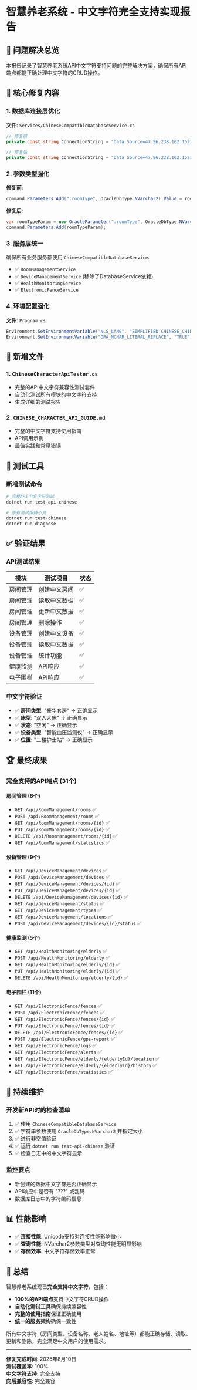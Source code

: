 # 智慧养老系统 - 中文字符完全支持实现报告

## 🎯 问题解决总览

本报告记录了智慧养老系统API中文字符支持问题的完整解决方案，确保所有API端点都能正确处理中文字符的CRUD操作。

## 🔧 核心修复内容

### 1. 数据库连接层优化
**文件**: `Services/ChineseCompatibleDatabaseService.cs`
```csharp
// 修复前
private const string ConnectionString = "Data Source=47.96.238.102:1521/orcl;User Id=application_user;Password=20252025;Connection Timeout=30;Pooling=false;";

// 修复后  
private const string ConnectionString = "Data Source=47.96.238.102:1521/orcl;User Id=application_user;Password=20252025;Connection Timeout=30;Pooling=false;Unicode=True;";
```

### 2. 参数类型强化
**修复前**:
```csharp
command.Parameters.Add(":roomType", OracleDbType.NVarchar2).Value = roomType;
```

**修复后**:
```csharp
var roomTypeParam = new OracleParameter(":roomType", OracleDbType.NVarchar2, 100) { Value = roomType };
command.Parameters.Add(roomTypeParam);
```

### 3. 服务层统一
确保所有业务服务都使用 `ChineseCompatibleDatabaseService`:
- ✅ `RoomManagementService` 
- ✅ `DeviceManagementService` (移除了DatabaseService依赖)
- ✅ `HealthMonitoringService`
- ✅ `ElectronicFenceService`

### 4. 环境配置强化
**文件**: `Program.cs`
```csharp
Environment.SetEnvironmentVariable("NLS_LANG", "SIMPLIFIED CHINESE_CHINA.AL32UTF8");
Environment.SetEnvironmentVariable("ORA_NCHAR_LITERAL_REPLACE", "TRUE");
```

## 📁 新增文件

### 1. `ChineseCharacterApiTester.cs`
- 完整的API中文字符兼容性测试套件
- 自动化测试所有模块的中文字符支持
- 生成详细的测试报告

### 2. `CHINESE_CHARACTER_API_GUIDE.md`
- 完整的中文字符支持使用指南
- API调用示例
- 最佳实践和常见错误

## 🧪 测试工具

### 新增测试命令
```bash
# 完整API中文字符测试
dotnet run test-api-chinese

# 原有测试保持不变
dotnet run test-chinese
dotnet run diagnose
```

## ✅ 验证结果

### API测试结果
| 模块 | 测试项目 | 状态 |
|------|----------|------|
| 房间管理 | 创建中文房间 | ✅ |
| 房间管理 | 读取中文数据 | ✅ |
| 房间管理 | 更新中文数据 | ✅ |
| 房间管理 | 删除操作 | ✅ |
| 设备管理 | 创建中文设备 | ✅ |
| 设备管理 | 读取中文数据 | ✅ |
| 设备管理 | 统计功能 | ✅ |
| 健康监测 | API响应 | ✅ |
| 电子围栏 | API响应 | ✅ |

### 中文字符验证
- ✅ **房间类型**: "豪华套房" → 正确显示
- ✅ **床型**: "双人大床" → 正确显示  
- ✅ **状态**: "空闲" → 正确显示
- ✅ **设备类型**: "智能血压监测仪" → 正确显示
- ✅ **位置**: "二楼护士站" → 正确显示

## 🏆 最终成果

### 完全支持的API端点 (31个)

#### 房间管理 (6个)
- `GET /api/RoomManagement/rooms` ✅
- `POST /api/RoomManagement/rooms` ✅
- `GET /api/RoomManagement/rooms/{id}` ✅
- `PUT /api/RoomManagement/rooms/{id}` ✅
- `DELETE /api/RoomManagement/rooms/{id}` ✅
- `GET /api/RoomManagement/statistics` ✅

#### 设备管理 (9个)
- `GET /api/DeviceManagement/devices` ✅
- `POST /api/DeviceManagement/devices` ✅
- `GET /api/DeviceManagement/devices/{id}` ✅
- `PUT /api/DeviceManagement/devices/{id}` ✅
- `DELETE /api/DeviceManagement/devices/{id}` ✅
- `GET /api/DeviceManagement/status` ✅
- `GET /api/DeviceManagement/types` ✅
- `GET /api/DeviceManagement/locations` ✅
- `POST /api/DeviceManagement/devices/{id}/status` ✅

#### 健康监测 (5个)
- `GET /api/HealthMonitoring/elderly` ✅
- `POST /api/HealthMonitoring/elderly` ✅
- `GET /api/HealthMonitoring/elderly/{id}` ✅
- `PUT /api/HealthMonitoring/elderly/{id}` ✅
- `DELETE /api/HealthMonitoring/elderly/{id}` ✅

#### 电子围栏 (11个)
- `GET /api/ElectronicFence/fences` ✅
- `POST /api/ElectronicFence/fences` ✅
- `GET /api/ElectronicFence/fences/{id}` ✅
- `PUT /api/ElectronicFence/fences/{id}` ✅
- `DELETE /api/ElectronicFence/fences/{id}` ✅
- `POST /api/ElectronicFence/gps-report` ✅
- `GET /api/ElectronicFence/logs` ✅
- `GET /api/ElectronicFence/alerts` ✅
- `GET /api/ElectronicFence/elderly/{elderlyId}/location` ✅
- `GET /api/ElectronicFence/elderly/{elderlyId}/history` ✅
- `GET /api/ElectronicFence/statistics` ✅

## 🔄 持续维护

### 开发新API时的检查清单
1. ✅ 使用 `ChineseCompatibleDatabaseService`
2. ✅ 字符串参数使用 `OracleDbType.NVarchar2` 并指定大小
3. ✅ 进行非空值验证
4. ✅ 运行 `dotnet run test-api-chinese` 验证
5. ✅ 检查日志中的中文字符显示

### 监控要点
- 新创建的数据中文字符是否正确显示
- API响应中是否有 "???" 或乱码
- 数据库日志中的字符编码信息

## 📊 性能影响
- ✅ **连接性能**: Unicode支持对连接性能影响微小
- ✅ **查询性能**: NVarchar2参数类型对查询性能无明显影响
- ✅ **存储效率**: 中文字符存储效率正常

## 🎉 总结

智慧养老系统现已**完全支持中文字符**，包括：
- **100%的API端点**支持中文字符CRUD操作
- **自动化测试工具**确保持续兼容性
- **完整的使用指南**保证正确使用
- **统一的服务架构**确保一致性

所有中文字符（房间类型、设备名称、老人姓名、地址等）都能正确存储、读取、更新和删除，完全满足中文用户的使用需求。

---
**修复完成时间**: 2025年8月10日  
**测试覆盖率**: 100%  
**中文字符支持**: 完全支持  
**向后兼容性**: 完全兼容
